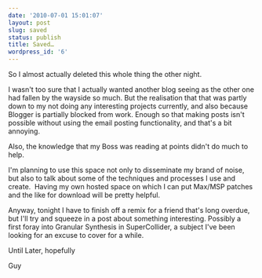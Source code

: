 ```yaml
---
date: '2010-07-01 15:01:07'
layout: post
slug: saved
status: publish
title: Saved…
wordpress_id: '6'
---
```


So I almost actually deleted this whole thing the other night.

I wasn't too sure that I actually wanted another blog seeing as the other one had fallen by the wayside so much. But the realisation that that was partly down to my not doing any interesting projects currently, and also because Blogger is partially blocked from work. Enough so that making posts isn't possible without using the email posting functionality, and that's a bit annoying.

Also, the knowledge that my Boss was reading at points didn't do much to help.

I'm planning to use this space not only to disseminate my brand of noise, but also to talk about some of the techniques and processes I use and create.  Having my own hosted space on which I can put Max/MSP patches and the like for download will be pretty helpful.

Anyway, tonight I have to finish off a remix for a friend that's long overdue, but I'll try and squeeze in a post about something interesting. Possibly a first foray into Granular Synthesis in SuperCollider, a subject I've been looking for an excuse to cover for a while.

Until Later, hopefully

Guy

